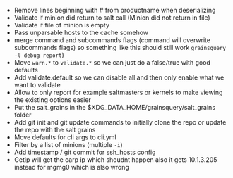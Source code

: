 * Remove lines beginning with # from productname when deserializing
* Validate if minion did return to salt call (Minion did not return in file)
* Validate if file of minion is empty
* Pass unparsable hosts to the cache somehow
* merge command and subcommands flags (command will overwrite subcommands flags)
  so something like this should still work `grainsquery -l debug report`)
* Move `warn.*` to `validate.*` so we can just do a false/true with good
  defaults
* Add validate.default so we can disable all and then only enable what we want
  to validate
* Allow to only report for example saltmasters or kernels to make viewing the
  existing options easier
* Put the salt_grains in the $XDG_DATA_HOME/grainsquery/salt_grains folder
* Add git init and git update commands to initially clone the repo or update the
  repo with the salt grains
* Move defaults for cli args to cli.yml
* Filter by a list of minions (multiple `-i`)
* Add timestamp / git commit for ssh_hosts config
* Getip will get the carp ip which shoudnt happen also it gets 10.1.3.205
  instead for mgmg0 which is also wrong
